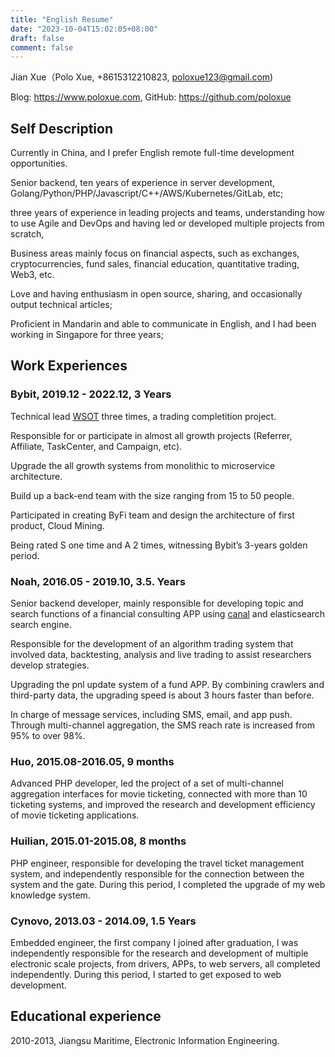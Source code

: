 ```yaml
---
title: "English Resume"
date: "2023-10-04T15:02:05+08:00"
draft: false
comment: false
---
```


Jian Xue（Polo Xue, +8615312210823, poloxue123@gmail.com)

Blog: https://www.poloxue.com, GitHub: https://github.com/poloxue

## Self Description

Currently in China, and I prefer English remote full-time development opportunities.

Senior backend, ten years of experience in server development, Golang/Python/PHP/Javascript/C++/AWS/Kubernetes/GitLab, etc;

three years of experience in leading projects and teams, understanding how to use Agile and DevOps and having led or developed multiple projects from scratch, 

Business areas mainly focus on financial aspects, such as exchanges, cryptocurrencies, fund sales, financial education, quantitative trading, Web3, etc.

Love and having enthusiasm in open source, sharing, and occasionally output technical articles;

Proficient in Mandarin and able to communicate in English, and I had been working in Singapore for three years;

## Work Experiences

### Bybit, 2019.12 - 2022.12, 3 Years

Technical lead [WSOT](https://www.bybit.com/wsot2022) three times, a trading completition project. 

Responsible for or participate in almost all growth projects (Referrer, Affiliate, TaskCenter, and Campaign, etc).

Upgrade the all growth systems from monolithic to microservice architecture.

Build up a back-end team with the size ranging from 15 to 50 people. 

Participated in creating ByFi team and design the architecture of first product, Cloud Mining.

Being rated S one time and A 2 times, witnessing Bybit’s 3-years golden period.

### Noah, 2016.05 - 2019.10, 3.5. Years

Senior backend developer, mainly responsible for developing topic and search functions of a financial consulting APP using [canal](https://https://github.com/alibaba/canal) and elasticsearch search engine. 

Responsible for the development of an algorithm trading system that involved data, backtesting, analysis and live trading to assist researchers develop strategies.

Upgrading the pnl update system of a fund APP. By combining crawlers and third-party data, the upgrading speed is about 3 hours faster than before. 

In charge of message services, including SMS, email, and app push. Through multi-channel aggregation, the SMS reach rate is increased from 95% to over 98%.

### Huo, 2015.08-2016.05, 9 months

Advanced PHP developer, led the project of a set of multi-channel aggregation interfaces for movie ticketing, connected with more than 10 ticketing systems, and improved the research and development efficiency of movie ticketing applications.

### Huilian, 2015.01-2015.08, 8 months

PHP engineer, responsible for developing the travel ticket management system, and independently responsible for the connection between the system and the gate. During this period, I completed the upgrade of my web knowledge system.

### Cynovo, 2013.03 - 2014.09, 1.5 Years

Embedded engineer, the first company I joined after graduation, I was independently responsible for the research and development of multiple electronic scale projects, from drivers, APPs, to web servers, all completed independently. During this period, I started to get exposed to web development.

## Educational experience

2010-2013, Jiangsu Maritime, Electronic Information Engineering.

